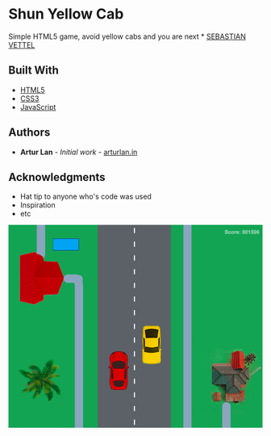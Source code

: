 # Shun Yellow Cab

Simple HTML5 game, avoid yellow cabs and you are next * [SEBASTIAN VETTEL](http://www.sebastianvettel.de/index.php/en/)

## Built With

* [HTML5](https://developer.mozilla.org/en-US/docs/Web/Guide/HTML/HTML5)
* [CSS3](https://developer.mozilla.org/en-US/docs/Web/CSS/CSS3)
* [JavaScript](https://www.javascript.com/)

## Authors

* **Artur Lan** - *Initial work* - [arturlan.in](http://www.arturlan.in/)

## Acknowledgments

* Hat tip to anyone who's code was used
* Inspiration
* etc

![Screenshot](images/racing-game.png)
